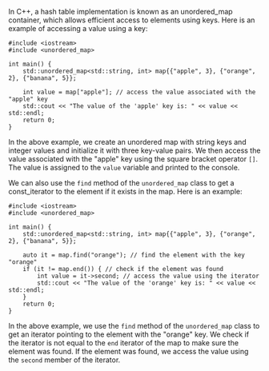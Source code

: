 In C++, a hash table implementation is known as an unordered_map container, which allows efficient access to elements using keys. Here is an example of accessing a value using a key:

```
#include <iostream>
#include <unordered_map>

int main() {
    std::unordered_map<std::string, int> map{{"apple", 3}, {"orange", 2}, {"banana", 5}};

    int value = map["apple"]; // access the value associated with the "apple" key
    std::cout << "The value of the 'apple' key is: " << value << std::endl;
    return 0;
}
```

In the above example, we create an unordered map with string keys and integer values and initialize it with three key-value pairs. We then access the value associated with the "apple" key using the square bracket operator `[]`. The value is assigned to the `value` variable and printed to the console. 

We can also use the `find` method of the `unordered_map` class to get a const_iterator to the element if it exists in the map. Here is an example:

```
#include <iostream>
#include <unordered_map>

int main() {
    std::unordered_map<std::string, int> map{{"apple", 3}, {"orange", 2}, {"banana", 5}};

    auto it = map.find("orange"); // find the element with the key "orange"
    if (it != map.end()) { // check if the element was found
        int value = it->second; // access the value using the iterator
        std::cout << "The value of the 'orange' key is: " << value << std::endl;
    }
    return 0;
}
```

In the above example, we use the `find` method of the `unordered_map` class to get an iterator pointing to the element with the "orange" key. We check if the iterator is not equal to the `end` iterator of the map to make sure the element was found. If the element was found, we access the value using the `second` member of the iterator.